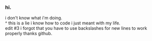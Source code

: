 ### hi.
i don't know what i'm doing.\
^ this is a lie i know how to code i just meant with my life.\
edit #3 i forgot that you have to use backslashes for new lines to work properly thanks github.

<!--
**sapphicnemmy/sapphicnemmy** is a ✨ _special_ ✨ repository because its `README.md` (this file) appears on your GitHub profile.

Here are some ideas to get you started:

- 🔭 I’m currently working on ...
- 🌱 I’m currently learning ...
- 👯 I’m looking to collaborate on ...
- 🤔 I’m looking for help with ...
- 💬 Ask me about ...
- 📫 How to reach me: ...
- 😄 Pronouns: ...
- ⚡ Fun fact: ...
-->
